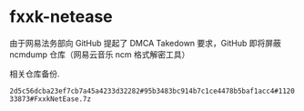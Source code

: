 # fxxk-netease

由于网易法务部向 GitHub 提起了 DMCA Takedown 要求，GitHub 即将屏蔽 ncmdump 仓库（网易云音乐 ncm 格式解密工具）

相关仓库备份.

`2d5c56dcba23ef7cb7a45a4233d32282#95b3483bc914b7c1ce4478b5baf1acc4#112033873#FxxkNetEase.7z`
